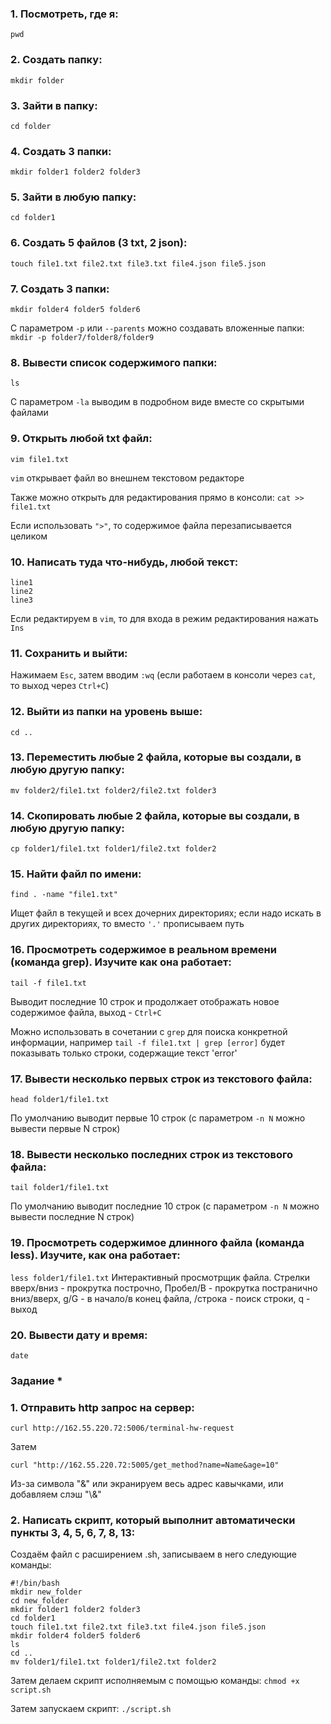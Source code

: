 ### 1. Посмотреть, где я: 
```pwd```

### 2. Создать папку: 
```mkdir folder```

### 3. Зайти в папку: 
```cd folder```

### 4. Создать 3 папки: 
```mkdir folder1 folder2 folder3```

### 5. Зайти в любую папку: 
```cd folder1```

### 6. Создать 5 файлов (3 txt, 2 json): 
```touch file1.txt file2.txt file3.txt file4.json file5.json```

### 7. Создать 3 папки: 
```mkdir folder4 folder5 folder6``` 

С параметром ```-p``` или ```--parents``` можно создавать вложенные папки: ```mkdir -p folder7/folder8/folder9```

### 8. Вывести список содержимого папки: 
```ls```

С параметром ```-la``` выводим в подробном виде вместе со скрытыми файлами

### 9. Открыть любой txt файл: 
```vim file1.txt```

```vim``` открывает файл во внешнем текстовом редакторе 

Также можно открыть для редактирования прямо в консоли: ```cat >> file1.txt```

Если использовать ```">"```, то содержимое файла перезаписывается целиком

### 10. Написать туда что-нибудь, любой текст: 
```
line1
line2
line3
```

Если редактируем в ```vim```, то для входа в режим редактирования нажать ```Ins```

### 11. Сохранить и выйти: 
Нажимаем `Esc`, затем вводим `:wq` (если работаем в консоли через `cat`, то выход через `Ctrl+C`)

### 12. Выйти из папки на уровень выше: 
`cd ..`

### 13. Переместить любые 2 файла, которые вы создали, в любую другую папку: 
`mv folder2/file1.txt folder2/file2.txt folder3`

### 14. Скопировать любые 2 файла, которые вы создали, в любую другую папку: 
`cp folder1/file1.txt folder1/file2.txt folder2`

### 15. Найти файл по имени: 
`find . -name "file1.txt"` 

Ищет файл в текущей и всех дочерних директориях; если надо искать в других директориях, то вместо `'.'` прописываем путь

### 16. Просмотреть содержимое в реальном времени (команда grep). Изучите как она работает:
`tail -f file1.txt` 

Выводит последние 10 строк и продолжает отображать новое содержимое файла, выход - `Ctrl+C`

Можно использовать в сочетании с `grep` для поиска конкретной информации, например `tail -f file1.txt | grep [error]` будет показывать только строки, содержащие текст 'error'

### 17. Вывести несколько первых строк из текстового файла: 
`head folder1/file1.txt` 

По умолчанию выводит первые 10 строк (с параметром `-n N` можно вывести первые N строк)

### 18. Вывести несколько последних строк из текстового файла: 
`tail folder1/file1.txt` 

По умолчанию выводит последние 10 строк (с параметром `-n N` можно вывести последние N строк)

### 19. Просмотреть содержимое длинного файла (команда less). Изучите, как она работает: 
`less folder1/file1.txt` 
Интерактивный просмотрщик файла. Стрелки вверх/вниз - прокрутка построчно, Пробел/B - прокрутка постранично вниз/вверх, g/G - в начало/в конец файла, /строка - поиск строки, q - выход

### 20. Вывести дату и время: 
`date`


### Задание *
### 1. Отправить http запрос на сервер:
`curl http://162.55.220.72:5006/terminal-hw-request`

Затем

`curl "http://162.55.220.72:5005/get_method?name=Name&age=10"` 

Из-за символа "&" или экранируем весь адрес кавычками, или добавляем слэш "\\&"

### 2. Написать скрипт, который выполнит автоматически пункты 3, 4, 5, 6, 7, 8, 13:
Создаём файл с расширением .sh, записываем в него следующие команды:
```
#!/bin/bash
mkdir new_folder
cd new_folder
mkdir folder1 folder2 folder3
cd folder1
touch file1.txt file2.txt file3.txt file4.json file5.json
mkdir folder4 folder5 folder6
ls
cd ..
mv folder1/file1.txt folder1/file2.txt folder2
```

Затем делаем скрипт исполняемым с помощью команды: `chmod +x script.sh`

Затем запускаем скрипт: `./script.sh`

